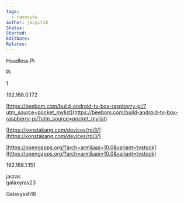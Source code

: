 ```yaml
---
tags:
  - favorite
author: jacgit18
Status: 
Started: 
EditDate: 
Relates:
---
```

Headless Pi  

Pi

1

192.168.0.172

[https://beebom.com/build-android-tv-box-raspberry-pi/?utm_source=pocket_mylist](https://beebom.com/build-android-tv-box-raspberry-pi/?utm_source=pocket_mylist)  
  
[https://konstakang.com/devices/rpi3/](https://konstakang.com/devices/rpi3/)  
  
[https://opengapps.org/?arch=arm&api=10.0&variant=tvstock](https://opengapps.org/?arch=arm&api=10.0&variant=tvstock)


192.168.1.151  
  
jacras  
galaxyras23  
  
Galaxyssh18

